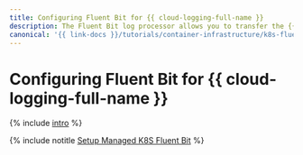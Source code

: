 ```yaml
---
title: Configuring Fluent Bit for {{ cloud-logging-full-name }}
description: The Fluent Bit log processor allows you to transfer the {{ managed-k8s-name }} cluster logs to {{ cloud-logging-name }}. To transfer logs, you will use the Fluent Bit plugin for {{ cloud-logging-full-name }} module.
canonical: '{{ link-docs }}/tutorials/container-infrastructure/k8s-fluent-bit-logging'
---
```


# Configuring Fluent Bit for {{ cloud-logging-full-name }}


{% include [intro](../../_tutorials/_tutorials_includes/fluent-bit-logging/intro.md) %}

{% include notitle [Setup Managed K8S Fluent Bit](../../_tutorials/containers/config-k8s-fluent-bit-logging.md) %}